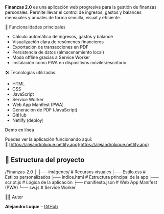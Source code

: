 

**Finanzas 2.0** es una aplicación web progresiva para la gestión de finanzas personales. Permite llevar el control de ingresos, gastos y balances mensuales y anuales de forma sencilla, visual y eficiente.

🚀 Funcionalidades principales

- Cálculo automático de ingresos, gastos y balance
- Visualización clara de resúmenes financieros
- Exportación de transacciones en PDF
- Persistencia de datos (almacenamiento local)
- Modo offline gracias a Service Worker
- Instalación como PWA en dispositivos móviles/escritorio

🛠️ Tecnologías utilizadas

- HTML  
- CSS  
- JavaScript  
- Service Worker  
- Web App Manifest (PWA)  
- Generación de PDF (JavaScript)  
- GitHub  
- Netlify (deploy)

 Demo en línea

Puedes ver la aplicación funcionando aquí:  
🔗 [https://alejandroluque.netlify.app](https://alejandroluque.netlify.app)

## 📂 Estructura del proyecto

/Finanzas-2.0
│
├── imágenes/ # Recursos visuales
├── Estilo.css # Estilos personalizados
├── índice.html # Estructura principal de la app
├── script.js # Lógica de la aplicación
├── manifiesto.json # Web App Manifest (PWA)
└── sw.js # Service Worker

🧑‍💻 Autor

**Alejandro Luque** – [GitHub](https://github.com/aluquex)
